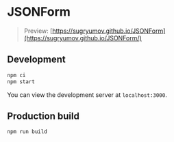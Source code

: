 # JSONForm

> Preview: [https://sugryumov.github.io/JSONForm](https://sugryumov.github.io/JSONForm/)

## Development

```bash
npm ci
npm start
```

You can view the development server at `localhost:3000`.

## Production build

```bash
npm run build
```
